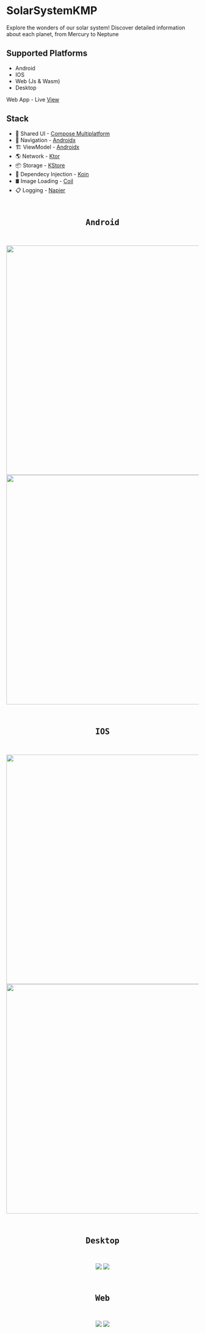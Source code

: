 <H1>SolarSystemKMP</H1>

Explore the wonders of our solar system! Discover detailed information about each planet, from Mercury to Neptune

## Supported Platforms
- Android
- IOS
- Web (Js & Wasm)
- Desktop

Web App - Live [View](https://ismai117.github.io/SolarSystemKMP/)

## Stack
- 🍎 Shared UI - [Compose Multiplatform](https://github.com/JetBrains/compose-multiplatform)
- 🚏 Navigation - [Androidx](https://www.jetbrains.com/help/kotlin-multiplatform-dev/compose-navigation-routing.html#sample-project)
- 🏗 ViewModel - [Androidx](https://touchlab.co/kmp-viewmodel)
- 🌎 Network - [Ktor](https://github.com/ktorio/ktor)
- 📦 Storage - [KStore](https://github.com/xxfast/KStore)
- 💉 Dependecy Injection - [Koin](https://github.com/InsertKoinIO/koin)
- 🛢 Image Loading - [Coil](https://github.com/coil-kt/coil)
- 📋 Logging - [Napier](https://github.com/AAkira/Napier)

##

<pre>
<h2 align="center">Android</h2>
</pre>
<p align="center">
  <img src="readme-images/android/planets-list.png" height=600>
  <img src="readme-images/android/planet-detail.png" height=600>
</p>
<pre>  
<h2 align="center">IOS</h2>
</pre>
<p align="center">
  <img src="readme-images/ios/planets-list.png" height=600>
  <img src="readme-images/ios/planet-detail.png" height=600>
</p>
<pre> 
<h2 align="center">Desktop</h2>
</pre>
<p align="center">
  <img src="readme-images/desktop/planets-list.png">
  <img src="readme-images/desktop/planet-detail.png">
</p>
<pre> 
<h2 align="center">Web</h2>
</pre>
<p align="center">
  <img src="readme-images/web/planets-list.png">
  <img src="readme-images/web/planet-detail.png">
</p>
